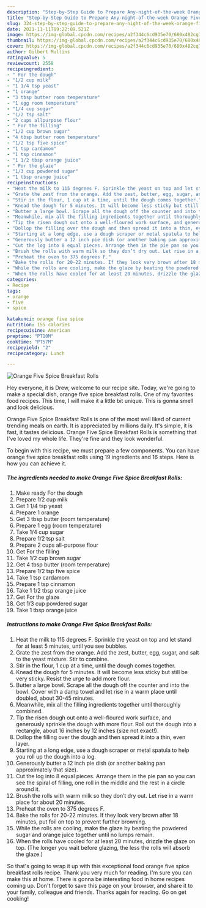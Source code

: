 ```yaml
---
description: "Step-by-Step Guide to Prepare Any-night-of-the-week Orange Five Spice Breakfast Rolls"
title: "Step-by-Step Guide to Prepare Any-night-of-the-week Orange Five Spice Breakfast Rolls"
slug: 324-step-by-step-guide-to-prepare-any-night-of-the-week-orange-five-spice-breakfast-rolls
date: 2021-11-11T09:22:09.521Z
image: https://img-global.cpcdn.com/recipes/a2f344c6cd935e70/680x482cq70/orange-five-spice-breakfast-rolls-recipe-main-photo.jpg
thumbnail: https://img-global.cpcdn.com/recipes/a2f344c6cd935e70/680x482cq70/orange-five-spice-breakfast-rolls-recipe-main-photo.jpg
cover: https://img-global.cpcdn.com/recipes/a2f344c6cd935e70/680x482cq70/orange-five-spice-breakfast-rolls-recipe-main-photo.jpg
author: Gilbert Mullins
ratingvalue: 5
reviewcount: 2558
recipeingredient:
- " For the dough"
- "1/2 cup milk"
- "1 1/4 tsp yeast"
- "1 orange"
- "3 tbsp butter room temperature"
- "1 egg room temperature"
- "1/4 cup sugar"
- "1/2 tsp salt"
- "2 cups allpurpose flour"
- " For the filling"
- "1/2 cup brown sugar"
- "4 tbsp butter room temperature"
- "1/2 tsp five spice"
- "1 tsp cardamom"
- "1 tsp cinnamon"
- "1 1/2 tbsp orange juice"
- " For the glaze"
- "1/3 cup powdered sugar"
- "1 tbsp orange juice"
recipeinstructions:
- "Heat the milk to 115 degrees F. Sprinkle the yeast on top and let stand for at least 5 minutes, until you see bubbles."
- "Grate the zest from the orange. Add the zest, butter, egg, sugar, and salt to the yeast mixture. Stir to combine."
- "Stir in the flour, 1 cup at a time, until the dough comes together."
- "Knead the dough for 5 minutes. It will become less sticky but still be very sticky. Resist the urge to add more flour."
- "Butter a large bowl. Scrape all the dough off the counter and into the bowl. Cover with a damp towel and let rise in a warm place until doubled, about 30-45 minutes."
- "Meanwhile, mix all the filling ingredients together until thoroughly combined."
- "Tip the risen dough out onto a well-floured work surface, and generously sprinkle the dough with more flour. Roll out the dough into a rectangle, about 16 inches by 12 inches (size not exact!)."
- "Dollop the filling over the dough and then spread it into a thin, even layer."
- "Starting at a long edge, use a dough scraper or metal spatula to help you roll up the dough into a log."
- "Generously butter a 12 inch pie dish (or another baking pan approximately that size)."
- "Cut the log into 8 equal pieces. Arrange them in the pie pan so you can see the spiral of filling, one roll in the middle and the rest in a circle around it."
- "Brush the rolls with warm milk so they don’t dry out. Let rise in a warm place for about 20 minutes."
- "Preheat the oven to 375 degrees F."
- "Bake the rolls for 20-22 minutes. If they look very brown after 18 minutes, put foil on top to prevent further browning."
- "While the rolls are cooling, make the glaze by beating the powdered sugar and orange juice together until no lumps remain."
- "When the rolls have cooled for at least 20 minutes, drizzle the glaze on top. (The longer you wait before glazing, the less the rolls will absorb the glaze.)"
categories:
- Recipe
tags:
- orange
- five
- spice

katakunci: orange five spice 
nutrition: 155 calories
recipecuisine: American
preptime: "PT10M"
cooktime: "PT57M"
recipeyield: "2"
recipecategory: Lunch

---
```



![Orange Five Spice Breakfast Rolls](https://img-global.cpcdn.com/recipes/a2f344c6cd935e70/680x482cq70/orange-five-spice-breakfast-rolls-recipe-main-photo.jpg)

Hey everyone, it is Drew, welcome to our recipe site. Today, we're going to make a special dish, orange five spice breakfast rolls. One of my favorites food recipes. This time, I will make it a little bit unique. This is gonna smell and look delicious.



Orange Five Spice Breakfast Rolls is one of the most well liked of current trending meals on earth. It is appreciated by millions daily. It's simple, it is fast, it tastes delicious. Orange Five Spice Breakfast Rolls is something that I've loved my whole life. They're fine and they look wonderful.


To begin with this recipe, we must prepare a few components. You can have orange five spice breakfast rolls using 19 ingredients and 16 steps. Here is how you can achieve it.

<!--inarticleads1-->

##### The ingredients needed to make Orange Five Spice Breakfast Rolls:

1. Make ready  For the dough
1. Prepare 1/2 cup milk
1. Get 1 1/4 tsp yeast
1. Prepare 1 orange
1. Get 3 tbsp butter (room temperature)
1. Prepare 1 egg (room temperature)
1. Take 1/4 cup sugar
1. Prepare 1/2 tsp salt
1. Prepare 2 cups all-purpose flour
1. Get  For the filling
1. Take 1/2 cup brown sugar
1. Get 4 tbsp butter (room temperature)
1. Prepare 1/2 tsp five spice
1. Take 1 tsp cardamom
1. Prepare 1 tsp cinnamon
1. Take 1 1/2 tbsp orange juice
1. Get  For the glaze
1. Get 1/3 cup powdered sugar
1. Take 1 tbsp orange juice




<!--inarticleads2-->

##### Instructions to make Orange Five Spice Breakfast Rolls:

1. Heat the milk to 115 degrees F. Sprinkle the yeast on top and let stand for at least 5 minutes, until you see bubbles.
1. Grate the zest from the orange. Add the zest, butter, egg, sugar, and salt to the yeast mixture. Stir to combine.
1. Stir in the flour, 1 cup at a time, until the dough comes together.
1. Knead the dough for 5 minutes. It will become less sticky but still be very sticky. Resist the urge to add more flour.
1. Butter a large bowl. Scrape all the dough off the counter and into the bowl. Cover with a damp towel and let rise in a warm place until doubled, about 30-45 minutes.
1. Meanwhile, mix all the filling ingredients together until thoroughly combined.
1. Tip the risen dough out onto a well-floured work surface, and generously sprinkle the dough with more flour. Roll out the dough into a rectangle, about 16 inches by 12 inches (size not exact!).
1. Dollop the filling over the dough and then spread it into a thin, even layer.
1. Starting at a long edge, use a dough scraper or metal spatula to help you roll up the dough into a log.
1. Generously butter a 12 inch pie dish (or another baking pan approximately that size).
1. Cut the log into 8 equal pieces. Arrange them in the pie pan so you can see the spiral of filling, one roll in the middle and the rest in a circle around it.
1. Brush the rolls with warm milk so they don’t dry out. Let rise in a warm place for about 20 minutes.
1. Preheat the oven to 375 degrees F.
1. Bake the rolls for 20-22 minutes. If they look very brown after 18 minutes, put foil on top to prevent further browning.
1. While the rolls are cooling, make the glaze by beating the powdered sugar and orange juice together until no lumps remain.
1. When the rolls have cooled for at least 20 minutes, drizzle the glaze on top. (The longer you wait before glazing, the less the rolls will absorb the glaze.)




So that's going to wrap it up with this exceptional food orange five spice breakfast rolls recipe. Thank you very much for reading. I'm sure you can make this at home. There is gonna be interesting food in home recipes coming up. Don't forget to save this page on your browser, and share it to your family, colleague and friends. Thanks again for reading. Go on get cooking!
